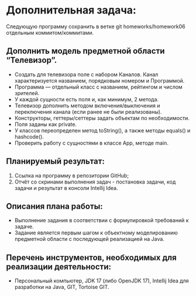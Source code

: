 # Дополнительная задача:

Следующую программу сохранить в ветке git homeworks/homework06 отдельным коммитом/коммитами.

## Дополнить модель предметной области “Телевизор”. 

+ Создать для телевизора поле с набором Каналов. Канал характеризуется названием, порядковым номером и Программой. 
+ Программа — отдельный класс с названием, рейтингом и числом зрителей.
+ У каждой сущности есть поля и, как минимум, 2 метода.
+ Телевизор дополнить методом включения/выключения и переключения канала (если ранее не были реализованы).
+ Конструкторы, геттеры/сеттеры задать объектам по необходимости.
+ Поля заданы как private. 
+ У классов переопределен метод toString(), а также методы equals() и hashcode().
+ Проверить работу с сущностями в классе App, методе main.

## Планируемый результат:

1. Ссылка на программу в репозитории GitHub;
2. Отчёт со скринами выполнения задач - постановка задачи, код задачи и результат в консоли Intellij Idea.

## Описания плана работы:

+  Выполнение задания в соответствии с формулировкой требований к задаче.
+  Задание является первым шагом к объектному моделированию предметной области с последующей реализацией на Java.
   
## Перечень инструментов, необходимых для реализации деятельности:

+ Персональный компьютер, JDK 17 (либо OpenJDK 17), Intellij Idea для разработки на Java, GIT, Tortoise GIT.
